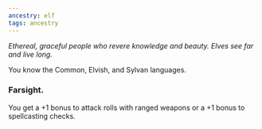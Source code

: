 ```yaml
---
ancestry: elf
tags: ancestry
---
```

*Ethereal, graceful people who revere knowledge and beauty. Elves see far and live long.*

You know the Common, Elvish, and Sylvan languages.

### Farsight.
You get a +1 bonus to attack rolls with ranged weapons or a +1 bonus to spellcasting checks.
